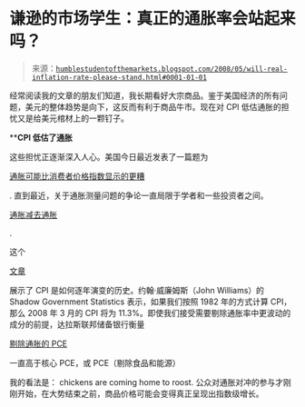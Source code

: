 <!--yml

分类：未分类

date: 2024-05-18 01:10:04

-->

# 谦逊的市场学生：真正的通胀率会站起来吗？

> 来源：[`humblestudentofthemarkets.blogspot.com/2008/05/will-real-inflation-rate-please-stand.html#0001-01-01`](https://humblestudentofthemarkets.blogspot.com/2008/05/will-real-inflation-rate-please-stand.html#0001-01-01)

经常阅读我的文章的朋友们知道，我长期看好大宗商品。鉴于美国经济的所有问题，美元的整体趋势是向下，这反而有利于商品牛市。现在对 CPI 低估通胀的担忧又是给美元棺材上的一颗钉子。

****CPI 低估了通胀**

这些担忧正逐渐深入人心。美国今日最近发表了一篇题为

[通胀可能比消费者价格指数显示的更糟](http://www.usatoday.com/money/economy/2008-05-14-consumer-prices_N.htm?csp=1)

. 直到最近，关于通胀测量问题的争论一直局限于学者和一些投资者之间。

[通胀减去通胀](http://bigpicture.typepad.com/comments/2008/05/inflation-ex-in.html)

.

这个

[文章](http://www.signonsandiego.com/news/business/20080417-9999-1n17inflate.html)

展示了 CPI 是如何逐年演变的历史。约翰·威廉姆斯（John Williams）的 Shadow Government Statistics 表示，如果我们按照 1982 年的方式计算 CPI，那么 2008 年 3 月的 CPI 将为 11.3%。即使我们接受需要剔除通胀率中更波动的成分的前提，达拉斯联邦储备银行衡量

[剔除通胀的 PCE](http://www.dallasfed.org/data/pce/index.html)

一直高于核心 PCE，或 PCE（剔除食品和能源）

我的看法是： chickens are coming home to roost. 公众对通胀对冲的参与才刚刚开始，在大势结束之前，商品价格可能会变得真正呈现出指数级增长。
